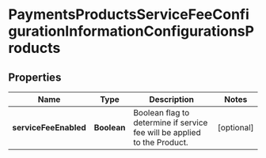 
# PaymentsProductsServiceFeeConfigurationInformationConfigurationsProducts

## Properties
Name | Type | Description | Notes
------------ | ------------- | ------------- | -------------
**serviceFeeEnabled** | **Boolean** | Boolean flag to determine if service fee will be applied to the Product. |  [optional]



